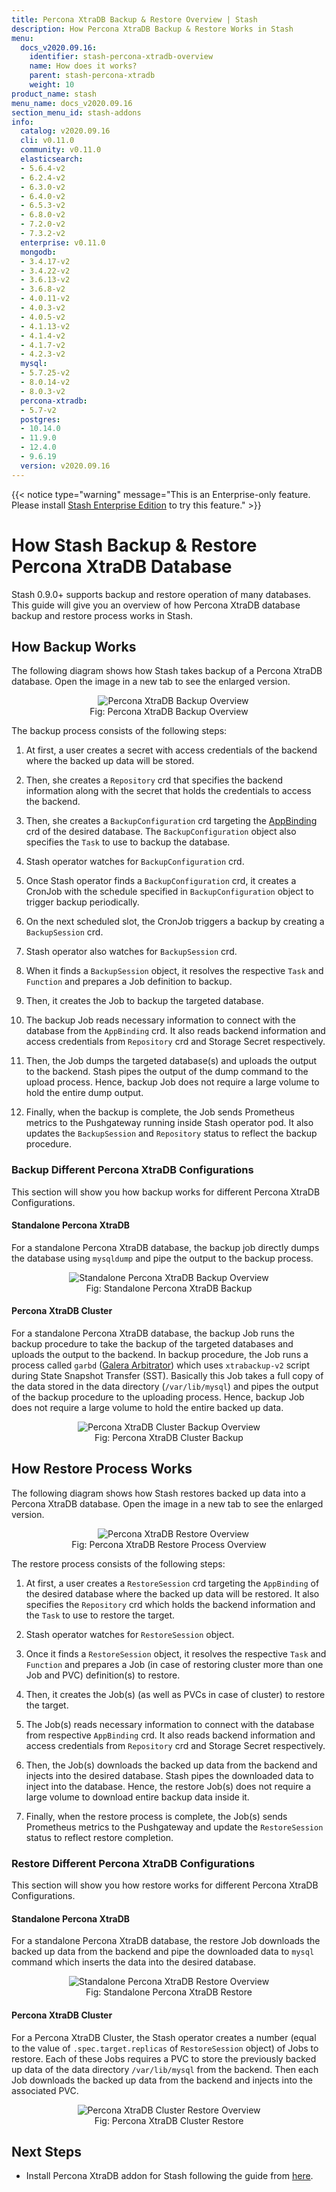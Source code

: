 ```yaml
---
title: Percona XtraDB Backup & Restore Overview | Stash
description: How Percona XtraDB Backup & Restore Works in Stash
menu:
  docs_v2020.09.16:
    identifier: stash-percona-xtradb-overview
    name: How does it works?
    parent: stash-percona-xtradb
    weight: 10
product_name: stash
menu_name: docs_v2020.09.16
section_menu_id: stash-addons
info:
  catalog: v2020.09.16
  cli: v0.11.0
  community: v0.11.0
  elasticsearch:
  - 5.6.4-v2
  - 6.2.4-v2
  - 6.3.0-v2
  - 6.4.0-v2
  - 6.5.3-v2
  - 6.8.0-v2
  - 7.2.0-v2
  - 7.3.2-v2
  enterprise: v0.11.0
  mongodb:
  - 3.4.17-v2
  - 3.4.22-v2
  - 3.6.13-v2
  - 3.6.8-v2
  - 4.0.11-v2
  - 4.0.3-v2
  - 4.0.5-v2
  - 4.1.13-v2
  - 4.1.4-v2
  - 4.1.7-v2
  - 4.2.3-v2
  mysql:
  - 5.7.25-v2
  - 8.0.14-v2
  - 8.0.3-v2
  percona-xtradb:
  - 5.7-v2
  postgres:
  - 10.14.0
  - 11.9.0
  - 12.4.0
  - 9.6.19
  version: v2020.09.16
---
```


{{< notice type="warning" message="This is an Enterprise-only feature. Please install [Stash Enterprise Edition](/docs/v2020.09.16/setup/install/enterprise) to try this feature." >}}

# How Stash Backup & Restore Percona XtraDB Database

Stash 0.9.0+ supports backup and restore operation of many databases. This guide will give you an overview of how Percona XtraDB database backup and restore process works in Stash.

## How Backup Works

The following diagram shows how Stash takes backup of a Percona XtraDB database. Open the image in a new tab to see the enlarged version.

<figure align="center">
  <img alt="Percona XtraDB Backup Overview" src="/docs/v2020.09.16/images/addons/percona-xtradb/backup_overview.svg">
  <figcaption align="center">Fig: Percona XtraDB Backup Overview</figcaption>
</figure>

The backup process consists of the following steps:

1. At first, a user creates a secret with access credentials of the backend where the backed up data will be stored.

2. Then, she creates a `Repository` crd that specifies the backend information along with the secret that holds the credentials to access the backend.

3. Then, she creates a `BackupConfiguration` crd targeting the [AppBinding](/docs/v2020.09.16/concepts/crds/appbinding) crd of the desired database. The `BackupConfiguration` object also specifies the `Task` to use to backup the database.

4. Stash operator watches for `BackupConfiguration` crd.

5. Once Stash operator finds a `BackupConfiguration` crd, it creates a CronJob with the schedule specified in `BackupConfiguration` object to trigger backup periodically.

6. On the next scheduled slot, the CronJob triggers a backup by creating a `BackupSession` crd.

7. Stash operator also watches for `BackupSession` crd.

8. When it finds a `BackupSession` object, it resolves the respective `Task` and `Function` and prepares a Job definition to backup.

9. Then, it creates the Job to backup the targeted database.

10. The backup Job reads necessary information to connect with the database from the `AppBinding` crd. It also reads backend information and access credentials from `Repository` crd and Storage Secret respectively.

11. Then, the Job dumps the targeted database(s) and uploads the output to the backend. Stash pipes the output of the dump command to the upload process. Hence, backup Job does not require a large volume to hold the entire dump output.

12. Finally, when the backup is complete, the Job sends Prometheus metrics to the Pushgateway running inside Stash operator pod. It also updates the `BackupSession` and `Repository` status to reflect the backup procedure.

### Backup Different Percona XtraDB Configurations

This section will show you how backup works for different Percona XtraDB Configurations.

#### Standalone Percona XtraDB

For a standalone Percona XtraDB database, the backup job directly dumps the database using `mysqldump` and pipe the output to the backup process.

<figure align="center">
 <img alt="Standalone Percona XtraDB Backup Overview" src="/docs/v2020.09.16/images/addons/percona-xtradb/standalone_backup.png">
  <figcaption align="center">Fig: Standalone Percona XtraDB Backup</figcaption>
</figure>

#### Percona XtraDB Cluster

For a standalone Percona XtraDB database, the backup Job runs the backup procedure to take the backup of the targeted databases and uploads the output to the backend. In backup procedure, the Job runs a process called `garbd` ([Galera Arbitrator](https://galeracluster.com/library/documentation/arbitrator.html)) which uses `xtrabackup-v2` script during State Snapshot Transfer (SST). Basically this Job takes a full copy of the data stored in  the data directory (`/var/lib/mysql`) and pipes the output of the backup procedure to the uploading process. Hence, backup Job does not require a large volume to hold the entire backed up data.

<figure align="center">
 <img alt="Percona XtraDB Cluster Backup Overview" src="/docs/v2020.09.16/images/addons/percona-xtradb/cluster_backup.png">
  <figcaption align="center">Fig: Percona XtraDB Cluster Backup</figcaption>
</figure>

## How Restore Process Works

The following diagram shows how Stash restores backed up data into a Percona XtraDB database. Open the image in a new tab to see the enlarged version.

<figure align="center">
  <img alt="Percona XtraDB Restore Overview" src="/docs/v2020.09.16/images/addons/percona-xtradb/restore_overview.svg">
  <figcaption align="center">Fig: Percona XtraDB Restore Process Overview</figcaption>
</figure>

The restore process consists of the following steps:

1. At first, a user creates a `RestoreSession` crd targeting the `AppBinding` of the desired database where the backed up data will be restored. It also specifies the `Repository` crd which holds the backend information and the `Task` to use to restore the target.

2. Stash operator watches for `RestoreSession` object.

3. Once it finds a `RestoreSession` object, it resolves the respective `Task` and `Function` and prepares a Job (in case of restoring cluster more than one Job and PVC) definition(s) to restore.

4. Then, it creates the Job(s) (as well as PVCs in case of cluster) to restore the target.

5. The Job(s) reads necessary information to connect with the database from respective `AppBinding` crd. It also reads backend information and access credentials from `Repository` crd and Storage Secret respectively.

6. Then, the Job(s) downloads the backed up data from the backend and injects into the desired database. Stash pipes the downloaded data to inject into the database. Hence, the restore Job(s) does not require a large volume to download entire backup data inside it.

7. Finally, when the restore process is complete, the Job(s) sends Prometheus metrics to the Pushgateway and update the `RestoreSession` status to reflect restore completion.

### Restore Different Percona XtraDB Configurations

This section will show you how restore works for different Percona XtraDB Configurations.

#### Standalone Percona XtraDB

For a standalone Percona XtraDB database, the restore Job downloads the backed up data from the backend and pipe the downloaded data to `mysql` command which inserts the data into the desired database.

<figure align="center">
 <img alt="Standalone Percona XtraDB Restore Overview" src="/docs/v2020.09.16/images/addons/percona-xtradb/standalone_restore.png">
  <figcaption align="center">Fig: Standalone Percona XtraDB Restore</figcaption>
</figure>

#### Percona XtraDB Cluster

For a Percona XtraDB Cluster, the Stash operator creates a number (equal to the value of `.spec.target.replicas` of `RestoreSession` object) of Jobs to restore. Each of these Jobs requires a PVC to store the previously backed up data of the data directory `/var/lib/mysql` from the backend. Then each Job downloads the backed up data from the backend and injects into the associated PVC.

<figure align="center">
 <img alt="Percona XtraDB Cluster Restore Overview" src="/docs/v2020.09.16/images/addons/percona-xtradb/cluster_restore.png">
  <figcaption align="center">Fig: Percona XtraDB Cluster Restore</figcaption>
</figure>

## Next Steps

- Install Percona XtraDB addon for Stash following the guide from [here](/docs/v2020.09.16/addons/percona-xtradb/setup/install).
